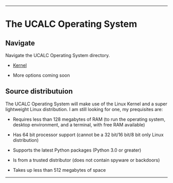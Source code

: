 
***

# The UCALC Operating System

## Navigate

Navigate the UCALC Operating System directory.

* [Kernel](/OperatingSystem/Kernel/)

* More options coming soon

## Source distributuion

The UCALC Operating System will make use of the Linux Kernel and a super lightweight Linux distribution. I am still looking for one, my prequisites are:

* Requires less than 128 megabytes of RAM (to run the operating system, desktop environment, and a terminal, with free RAM available)

* Has 64 bit processor support (cannot be a 32 bit/16 bit/8 bit only Linux distribution)

* Supports the latest Python packages (Python 3.0 or greater)

* Is from a trusted distributor (does not contain spyware or backdoors)

* Takes up less than 512 megabytes of space

***

